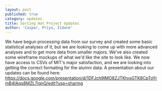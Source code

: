 ```yaml
---
layout: post
published: true
category: updates
title: Sorting Hat Project Updates
author: 'Caspar, Priya, Zidane'
---
```

We have begun processing data from our survey and created some basic statistical analyses of it, but we are looking to come up with more advanced analyses and to get more data from smaller majors. We've also created some wireframe mockups of what we'd like the site to look like. We now have access to CSVs of MIT's major satisfaction, and we are looking into getting the correct formating for the alumni data. 
A presentation about our updates can be found here: https://docs.google.com/presentation/d/1DFJch9lMO8ZJTKtysGTK8CpToYrmB4IAqs8MZL7iqnQ/edit?usp=sharing